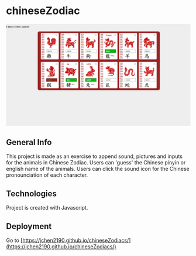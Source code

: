 # chineseZodiac
![screenshot](./images/screencapture.png)
## General Info
This project is made as an exercise to append sound, pictures and inputs for the animals in Chinese Zodiac.
Users can 'guess' the Chinese pinyin or english name of the animals.
Users can click the sound icon for the Chinese pronounciation of each character.
## Technologies
Project is created with Javascript.

## Deployment
Go to [https://jchen2190.github.io/chineseZodiacs/](https://jchen2190.github.io/chineseZodiacs/)